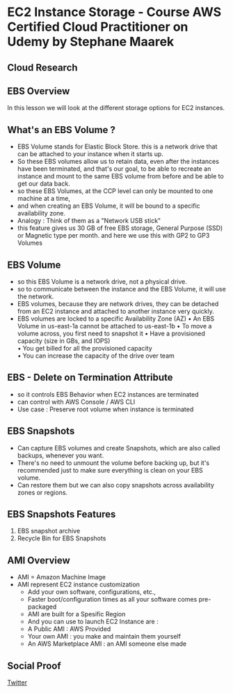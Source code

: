
# EC2 Instance Storage - Course AWS Certified Cloud Practitioner on Udemy by Stephane Maarek

## Cloud Research
## EBS Overview 
In this lesson we will look at the different storage options for EC2 instances.

## What's an EBS Volume ?
- EBS Volume stands for Elastic Block Store. this is a network drive that can be attached to your instance when it starts up.
- So these EBS volumes allow us to retain data, even after the instances have been terminated, and that's our goal, to be able to recreate an instance and mount to the same EBS volume from before and be able to get our data back.
- so these EBS Volumes, at the CCP level can only be mounted to one machine at a time,
- and when creating an EBS Volume, it will be bound to a specific availability zone.
- Analogy : Think of them as a "Network USB stick"
- this feature gives us 30 GB of free EBS storage, General Purpose (SSD) or Magnetic type per month. and here we use this with GP2 to GP3 Volumes

## EBS Volume 
- so this EBS Volume is a network drive, not a physical drive.
- so to communicate between the instance and the EBS Volume, it will use the network.
- EBS volumes, because they are network drives, they can be detached from an EC2 instance and attached to another instance very quickly.
- EBS volumes are locked to a specific Availability Zone (AZ)
 • An EBS Volume in us-east-1a cannot be attached to us-east-1b 
 • To move a volume across, you first need to snapshot it
• Have a provisioned capacity (size in GBs, and IOPS)  
• You get billed for all the provisioned capacity  
• You can increase the capacity of the drive over team
## EBS - Delete on Termination Attribute

- so it controls EBS Behavior when EC2 instances are terminated
- can control with AWS Console / AWS CLI
- Use case : Preserve root volume when instance is terminated

## EBS Snapshots 
- Can capture EBS volumes and create Snapshots, which are also called backups, whenever you want.
- There's no need to unmount the volume before backing up, but it's recommended just to make sure everything is clean on your EBS volume.
- Can restore them but we can also copy snapshots across availability zones or regions.
## EBS Snapshots Features 
1. EBS snapshot archive
2. Recycle Bin for EBS Snapshots

## AMI Overview 
- AMI = Amazon Machine Image 
- AMI represent EC2 instance customization
  - Add your own software, configurations, etc.,
  - Faster boot/configuration times as all your software comes pre-packaged
  - AMI are built for a Spesific Region
  - And you can use to launch EC2 Instance are :
  - A Public AMI : AWS Provided
  - Your own AMI : you make and maintain them yourself 
  - An AWS Marketplace AMI : an AMI someone else made 

 ## Social Proof


[Twitter](https://twitter.com/silvyameliaa_/status/1614774910093766662)
